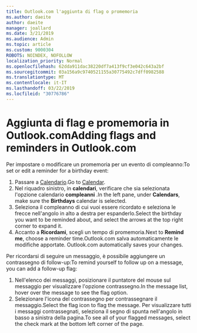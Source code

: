 ```yaml
---
title: Outlook.com l'aggiunta di flag o promemoria
ms.author: daeite
author: daeite
manager: joallard
ms.date: 3/21/2019
ms.audience: Admin
ms.topic: article
ms.custom: 9000304
ROBOTS: NOINDEX, NOFOLLOW
localization_priority: Normal
ms.openlocfilehash: 62dda911dac38220df7a413f9cf3e042c643a2bf
ms.sourcegitcommit: 03a156a9c9740521155a30775492c7dff0982588
ms.translationtype: MT
ms.contentlocale: it-IT
ms.lasthandoff: 03/22/2019
ms.locfileid: "30776786"
---
```

# <a name="adding-flags-and-reminders-in-outlookcom"></a><span data-ttu-id="b72bb-102">Aggiunta di flag e promemoria in Outlook.com</span><span class="sxs-lookup"><span data-stu-id="b72bb-102">Adding flags and reminders in Outlook.com</span></span>

<span data-ttu-id="b72bb-103">Per impostare o modificare un promemoria per un evento di compleanno:</span><span class="sxs-lookup"><span data-stu-id="b72bb-103">To set or edit a reminder for a birthday event:</span></span>

1. <span data-ttu-id="b72bb-104">Passare a [Calendario](https://outlook.live.com/calendar/).</span><span class="sxs-lookup"><span data-stu-id="b72bb-104">Go to [Calendar](https://outlook.live.com/calendar/).</span></span>
1. <span data-ttu-id="b72bb-105">Nel riquadro sinistro, in **calendari**, verificare che sia selezionata l'opzione calendario **compleanni** .</span><span class="sxs-lookup"><span data-stu-id="b72bb-105">In the left pane, under **Calendars**, make sure the **Birthdays** calendar is selected.</span></span>
1. <span data-ttu-id="b72bb-106">Seleziona il compleanno di cui vuoi essere ricordato e seleziona le frecce nell'angolo in alto a destra per espanderlo.</span><span class="sxs-lookup"><span data-stu-id="b72bb-106">Select the birthday you want to be reminded about, and select the arrows at the top right corner to expand it.</span></span>
1. <span data-ttu-id="b72bb-107">Accanto a **Ricordami**, scegli un tempo di promemoria.</span><span class="sxs-lookup"><span data-stu-id="b72bb-107">Next to **Remind me**, choose a reminder time.</span></span><span data-ttu-id="b72bb-108">Outlook.com salva automaticamente le modifiche apportate.</span><span class="sxs-lookup"><span data-stu-id="b72bb-108"> Outlook.com automatically saves your changes.</span></span>

<span data-ttu-id="b72bb-109">Per ricordarsi di seguire un messaggio, è possibile aggiungere un contrassegno di follow-up:</span><span class="sxs-lookup"><span data-stu-id="b72bb-109">To remind yourself to follow up on a message, you can add a follow-up flag:</span></span>

1. <span data-ttu-id="b72bb-110">Nell'elenco dei messaggi, posizionare il puntatore del mouse sul messaggio per visualizzare l'opzione contrassegno.</span><span class="sxs-lookup"><span data-stu-id="b72bb-110">In the message list, hover over the message to see the flag option.</span></span>
1. <span data-ttu-id="b72bb-111">Selezionare l'icona del contrassegno per contrassegnare il messaggio.</span><span class="sxs-lookup"><span data-stu-id="b72bb-111">Select the flag icon to flag the message.</span></span> <span data-ttu-id="b72bb-112">Per visualizzare tutti i messaggi contrassegnati, seleziona il segno di spunta nell'angolo in basso a sinistra della pagina.</span><span class="sxs-lookup"><span data-stu-id="b72bb-112">To see all of your flagged messages, select the check mark at the bottom left corner of the page.</span></span>